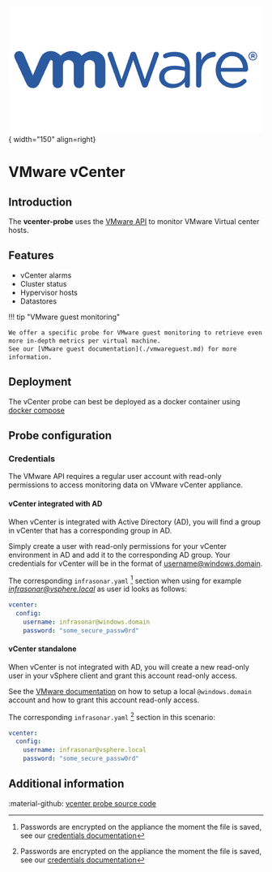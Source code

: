 ![VMware](../../../images/probe_vmware.png){ width="150" align=right}

# VMware vCenter

## Introduction

The **vcenter-probe** uses the [VMware API](https://www.vmware.com/support/pubs/sdk_pubs.html) to monitor VMware Virtual center hosts.

## Features

* vCenter alarms
* Cluster status
* Hypervisor hosts
* Datastores

!!! tip "VMware guest monitoring"

    We offer a specific probe for VMware guest monitoring to retrieve even more in-depth metrics per virtual machine.
    See our [VMware guest documentation](./vmwareguest.md) for more information.

## Deployment

The vCenter probe can best be deployed as a docker container using [docker compose](../appliance/docker-compose.yml)

## Probe configuration

### Credentials

The VMware API requires a regular user account with read-only permissions to access monitoring data on VMware vCenter appliance.

#### vCenter integrated with AD

When vCenter is integrated with Active Directory (AD), you will find a group in vCenter that has a corresponding group in AD.

Simply create a user with read-only permissions for your vCenter environment in AD and add it to the corresponding AD group. Your credentials for vCenter will be in the format of username@windows.domain.

The corresponding `infrasonar.yaml` [^1] section when using for example *infrasonar@vsphere.local* as user id looks as follows:

```yaml
vcenter:
  config:
    username: infrasonar@windows.domain
    password: "some_secure_passw0rd"
```

[^1]: Passwords are encrypted on the appliance the moment the file is saved, see our [credentials documentation](../appliance/credentials.md)

#### vCenter standalone

When vCenter is not integrated with AD, you will create a new read-only user in your vSphere client and grant this account read-only access.

See the [VMware documentation](https://docs.vmware.com/en/VMware-vSphere/7.0/com.vmware.vsphere.vcenter.configuration.doc/GUID-CAB3C0D8-978E-47AE-82D8-0D95C4005B41.html) on how to setup a local `@windows.domain` account and how to grant this account read-only access.

The corresponding `infrasonar.yaml` [^1] section in this scenario:

```yaml
vcenter:
  config:
    username: infrasonar@vsphere.local
    password: "some_secure_passw0rd"
```

## Additional information

:material-github: [vcenter probe source code](https://github.com/infrasonar/vcenter-probe)